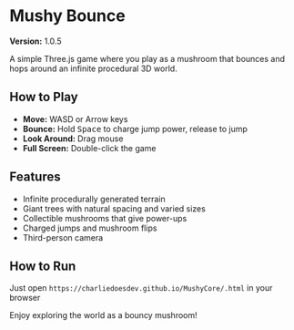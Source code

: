 # Mushy Bounce

**Version:** 1.0.5

A simple Three.js game where you play as a mushroom that bounces and hops around an infinite procedural 3D world.

## How to Play

- **Move:** WASD or Arrow keys
- **Bounce:** Hold <kbd>Space</kbd> to charge jump power, release to jump
- **Look Around:** Drag mouse
- **Full Screen:** Double-click the game

## Features

- Infinite procedurally generated terrain
- Giant trees with natural spacing and varied sizes
- Collectible mushrooms that give power-ups
- Charged jumps and mushroom flips
- Third-person camera

## How to Run

Just open `https://charliedoesdev.github.io/MushyCore/.html` in your browser

Enjoy exploring the world as a bouncy mushroom!
